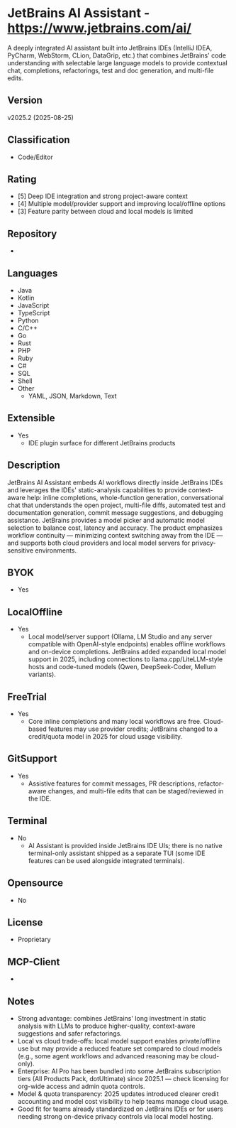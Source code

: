 # JetBrains AI Assistant - https://www.jetbrains.com/ai/
A deeply integrated AI assistant built into JetBrains IDEs (IntelliJ IDEA, PyCharm, WebStorm, CLion, DataGrip, etc.) that combines JetBrains' code understanding with selectable large language models to provide contextual chat, completions, refactorings, test and doc generation, and multi-file edits.

## Version
v2025.2 (2025-08-25)

## Classification 
- Code/Editor

## Rating
- [5] Deep IDE integration and strong project-aware context
- [4] Multiple model/provider support and improving local/offline options
- [3] Feature parity between cloud and local models is limited

## Repository
-

## Languages
- Java
- Kotlin
- JavaScript
- TypeScript
- Python
- C/C++
- Go
- Rust
- PHP
- Ruby
- C#
- SQL
- Shell
- Other
  - YAML, JSON, Markdown, Text

## Extensible
- Yes
  - IDE plugin surface for different JetBrains products

## Description
JetBrains AI Assistant embeds AI workflows directly inside JetBrains IDEs and leverages the IDEs' static-analysis capabilities to provide context-aware help: inline completions, whole-function generation, conversational chat that understands the open project, multi-file diffs, automated test and documentation generation, commit message suggestions, and debugging assistance. JetBrains provides a model picker and automatic model selection to balance cost, latency and accuracy. The product emphasizes workflow continuity — minimizing context switching away from the IDE — and supports both cloud providers and local model servers for privacy-sensitive environments.

## BYOK
- Yes

## LocalOffline
- Yes
  - Local model/server support (Ollama, LM Studio and any server compatible with OpenAI-style endpoints) enables offline workflows and on-device completions. JetBrains added expanded local model support in 2025, including connections to llama.cpp/LiteLLM-style hosts and code-tuned models (Qwen, DeepSeek-Coder, Mellum variants).

## FreeTrial
- Yes
  - Core inline completions and many local workflows are free. Cloud-based features may use provider credits; JetBrains changed to a credit/quota model in 2025 for cloud usage visibility.

## GitSupport
- Yes
  - Assistive features for commit messages, PR descriptions, refactor-aware changes, and multi-file edits that can be staged/reviewed in the IDE.

## Terminal
- No
  - AI Assistant is provided inside JetBrains IDE UIs; there is no native terminal-only assistant shipped as a separate TUI (some IDE features can be used alongside integrated terminals).

## Opensource
- No

## License
- Proprietary

## MCP-Client
-

## Notes
- Strong advantage: combines JetBrains' long investment in static analysis with LLMs to produce higher-quality, context-aware suggestions and safer refactorings.
- Local vs cloud trade-offs: local model support enables private/offline use but may provide a reduced feature set compared to cloud models (e.g., some agent workflows and advanced reasoning may be cloud-only).
- Enterprise: AI Pro has been bundled into some JetBrains subscription tiers (All Products Pack, dotUltimate) since 2025.1 — check licensing for org-wide access and admin quota controls.
- Model & quota transparency: 2025 updates introduced clearer credit accounting and model cost visibility to help teams manage cloud usage.
- Good fit for teams already standardized on JetBrains IDEs or for users needing strong on-device privacy controls via local model hosting.
